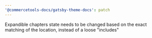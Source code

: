 ```yaml
---
'@commercetools-docs/gatsby-theme-docs': patch
---
```


Expandible chapters state needs to be changed based on the exact matching of the location, instead of a loose "includes"
